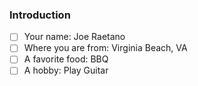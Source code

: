 ### Introduction

 - [ ] Your name: Joe Raetano
 - [ ] Where you are from: Virginia Beach, VA
 - [ ] A favorite food: BBQ
 - [ ] A hobby: Play Guitar
